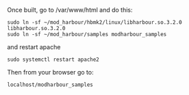 Once built, go to /var/www/html and do this:
```
sudo ln -sf ~/mod_harbour/hbmk2/linux/libharbour.so.3.2.0 libharbour.so.3.2.0
sudo ln -sf ~/mod_harbour/samples modharbour_samples
```
and restart apache
```
sudo systemctl restart apache2
```

Then from your browser go to:
```
localhost/modharbour_samples
```
